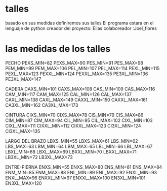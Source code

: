 # talles
basado en sus medidas definiremos sus talles
El programa estara en el lenguaje de python creador del proyecto: Elias colaboreador :Joel_flores
# las medidas de los talles
PECHO
PEXS_MIN=82
PEXS_MAX=90
PES_MIN=91
PES_MAX=98
PEM_MIN=99
PEM_MAX=106
PEL_MIN=107
PEL_MAX=114
PEXL_MIN=115
PEXL_MAX=123
PEXXL_MIN=124
PEXXL_MAX=135
PE3XL_MIN=136
PE3XL_MAX=147


CADERA
CAXS_MIN=101
CAXS_MAX=108
CAS_MIN=109
CAS_MAX=116
CAM_MIN=117
CAM_MAX=125
CAL_MIN=126
CAL_MAX=137
CAXL_MIN=138
CAXL_MAX=149
CAXXL_MIN=150
CAXXL_MAX=161
CA3XL_MIN=162
CA3XL_MAX=173

CINTURA
CIXS_MIN=70
CIXS_MAX=78
CIS_MIN=79
CIS_MAX=86
CIM_MIN=87
CIM_MAX=94
CIL_MIN=95
CIL_MAX=102
CIXL_MIN=103
CIXL_MAX=111
CIXXL_MIN=112
CIXXL_MAX=123
CI3XL_MIN=124
CI3XL_MAX=135

LARGO DEL BRAZO
LBXS_MIN=55
LBXS_MAX=61
LBS_MIN=62
LBS_MAX=63
LBM_MIN=64
LBM_MAX=65
LBL_MIN=66
LBL_MAX=67
LBXL_MIN=68
LBXL_MAX=69
LBXXL_MIN=70
LBXXL_MAX=71
LB3XL_MIN=72
LB3XL_MAX=73

ENTRE-PIERNA
ENXS_MIN=55
ENXS_MAX=80
ENS_MIN=81
ENS_MAX=84
ENM_MIN=85
ENM_MAX=88
ENL_MIN=89
ENL_MAX=92
ENXL_MIN=93
ENXL_MAX=96
ENXXL_MIN=97
ENXXL_MAX=100
EN3XL_MIN=101
EN3XL_MAX=120

